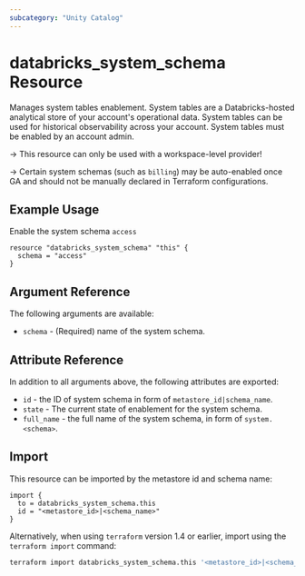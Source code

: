 ```yaml
---
subcategory: "Unity Catalog"
---
```

# databricks_system_schema Resource

Manages system tables enablement. System tables are a Databricks-hosted analytical store of your account's operational data. System tables can be used for historical observability across your account. System tables must be enabled by an account admin.

-> This resource can only be used with a workspace-level provider!

-> Certain system schemas (such as `billing`) may be auto-enabled once GA and should not be manually declared in Terraform configurations.

## Example Usage

Enable the system schema `access`

```hcl
resource "databricks_system_schema" "this" {
  schema = "access"
}
```

## Argument Reference

The following arguments are available:

* `schema` - (Required) name of the system schema.

## Attribute Reference

In addition to all arguments above, the following attributes are exported:

* `id` - the ID of system schema in form of `metastore_id|schema_name`.
* `state` - The current state of enablement for the system schema.
* `full_name` - the full name of the system schema, in form of `system.<schema>`.

## Import

This resource can be imported by the metastore id and schema name:

```hcl
import {
  to = databricks_system_schema.this
  id = "<metastore_id>|<schema_name>"
}
```

Alternatively, when using `terraform` version 1.4 or earlier, import using the `terraform import` command:

```bash
terraform import databricks_system_schema.this '<metastore_id>|<schema_name>'
```
